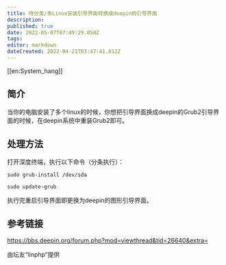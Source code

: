 ```yaml
---
title: 待分类/多Linux安装引导界面转换成deepin的引导界面
description: 
published: true
date: 2022-05-07T07:49:29.058Z
tags: 
editor: markdown
dateCreated: 2022-04-21T03:47:41.812Z
---
```


[[en:System_hang]]


## 简介

当你的电脑安装了多个linux的时候，你想把引导界面换成deepin的Grub2引导界面的时候，在deepin系统中重装Grub2即可。

## 处理方法

打开深度终端，执行以下命令（分条执行）：

`sudo grub-install /dev/sda`

`sudo update-grub`

执行完重启引导界面即更换为deepin的图形引导界面。

## 参考链接

https://bbs.deepin.org/forum.php?mod=viewthread&tid=26640&extra=

由坛友“linphp”提供